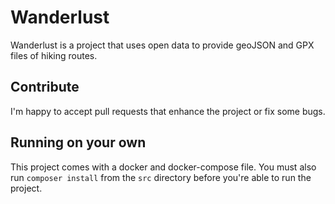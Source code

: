 # Wanderlust

Wanderlust is a project that uses open data to provide geoJSON and GPX files of hiking routes.

## Contribute

I'm happy to accept pull requests that enhance the project or fix some bugs.

## Running on your own

This project comes with a docker and docker-compose file. You must also run ```composer install``` from the ```src``` directory before you're able to run the project.